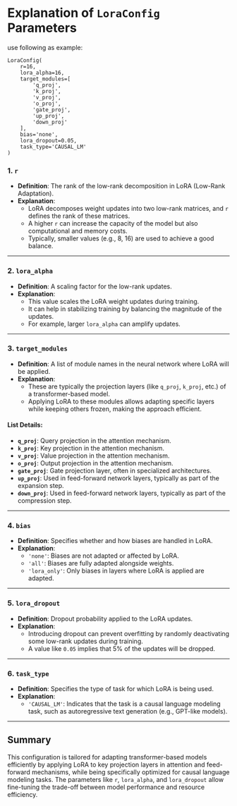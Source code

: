 # Explanation of `LoraConfig` Parameters

use following as example:

```
LoraConfig(
    r=16,
    lora_alpha=16,
    target_modules=[
        'q_proj',
        'k_proj',
        'v_proj',
        'o_proj',
        'gate_proj',
        'up_proj',
        'down_proj'
    ],
    bias='none',
    lora_dropout=0.05,
    task_type='CAUSAL_LM'
)
```

### 1. `r`

- **Definition**: The rank of the low-rank decomposition in LoRA (Low-Rank Adaptation).
- **Explanation**:
  - LoRA decomposes weight updates into two low-rank matrices, and `r` defines the rank of these matrices.
  - A higher `r` can increase the capacity of the model but also computational and memory costs.
  - Typically, smaller values (e.g., 8, 16) are used to achieve a good balance.

---

### 2. `lora_alpha`

- **Definition**: A scaling factor for the low-rank updates.
- **Explanation**:
  - This value scales the LoRA weight updates during training.
  - It can help in stabilizing training by balancing the magnitude of the updates.
  - For example, larger `lora_alpha` can amplify updates.

---

### 3. `target_modules`

- **Definition**: A list of module names in the neural network where LoRA will be applied.
- **Explanation**:
  - These are typically the projection layers (like `q_proj`, `k_proj`, etc.) of a transformer-based model.
  - Applying LoRA to these modules allows adapting specific layers while keeping others frozen, making the approach efficient.

#### List Details:

- **`q_proj`**: Query projection in the attention mechanism.
- **`k_proj`**: Key projection in the attention mechanism.
- **`v_proj`**: Value projection in the attention mechanism.
- **`o_proj`**: Output projection in the attention mechanism.
- **`gate_proj`**: Gate projection layer, often in specialized architectures.
- **`up_proj`**: Used in feed-forward network layers, typically as part of the expansion step.
- **`down_proj`**: Used in feed-forward network layers, typically as part of the compression step.

---

### 4. `bias`

- **Definition**: Specifies whether and how biases are handled in LoRA.
- **Explanation**:
  - `'none'`: Biases are not adapted or affected by LoRA.
  - `'all'`: Biases are fully adapted alongside weights.
  - `'lora_only'`: Only biases in layers where LoRA is applied are adapted.

---

### 5. `lora_dropout`

- **Definition**: Dropout probability applied to the LoRA updates.
- **Explanation**:
  - Introducing dropout can prevent overfitting by randomly deactivating some low-rank updates during training.
  - A value like `0.05` implies that 5% of the updates will be dropped.

---

### 6. `task_type`

- **Definition**: Specifies the type of task for which LoRA is being used.
- **Explanation**:
  - `'CAUSAL_LM'`: Indicates that the task is a causal language modeling task, such as autoregressive text generation (e.g., GPT-like models).

---

## Summary

This configuration is tailored for adapting transformer-based models efficiently by applying LoRA to key projection layers in attention and feed-forward mechanisms, while being specifically optimized for causal language modeling tasks. The parameters like `r`, `lora_alpha`, and `lora_dropout` allow fine-tuning the trade-off between model performance and resource efficiency.
